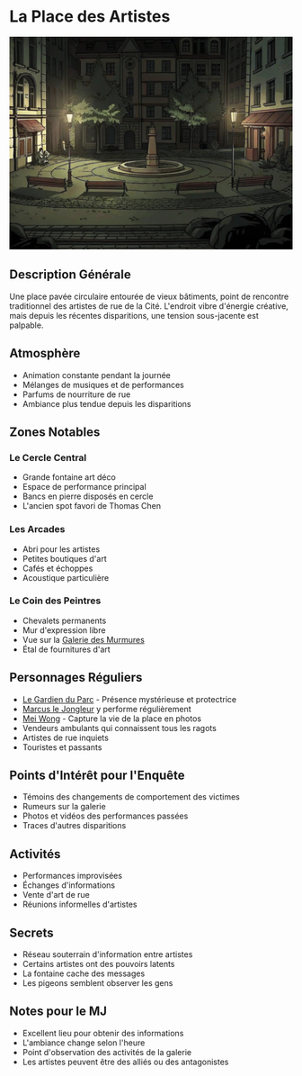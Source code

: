 # La Place des Artistes

![La Place des Artistes](images/place_des_artistes.jpg)

## Description Générale
Une place pavée circulaire entourée de vieux bâtiments, point de rencontre traditionnel des artistes de rue de la Cité. L'endroit vibre d'énergie créative, mais depuis les récentes disparitions, une tension sous-jacente est palpable.

## Atmosphère
- Animation constante pendant la journée
- Mélanges de musiques et de performances
- Parfums de nourriture de rue
- Ambiance plus tendue depuis les disparitions

## Zones Notables

### Le Cercle Central
- Grande fontaine art déco
- Espace de performance principal
- Bancs en pierre disposés en cercle
- L'ancien spot favori de Thomas Chen

### Les Arcades
- Abri pour les artistes
- Petites boutiques d'art
- Cafés et échoppes
- Acoustique particulière

### Le Coin des Peintres
- Chevalets permanents
- Mur d'expression libre
- Vue sur la [Galerie des Murmures](galerie_des_murmures.md)
- Étal de fournitures d'art

## Personnages Réguliers
- [Le Gardien du Parc](../npcs/le_gardien_du_parc.md) - Présence mystérieuse et protectrice
- [Marcus le Jongleur](../npcs/marcus_le_jongleur.md) y performe régulièrement
- [Mei Wong](../npcs/mei_wong.md) - Capture la vie de la place en photos
- Vendeurs ambulants qui connaissent tous les ragots
- Artistes de rue inquiets
- Touristes et passants

## Points d'Intérêt pour l'Enquête
- Témoins des changements de comportement des victimes
- Rumeurs sur la galerie
- Photos et vidéos des performances passées
- Traces d'autres disparitions

## Activités
- Performances improvisées
- Échanges d'informations
- Vente d'art de rue
- Réunions informelles d'artistes

## Secrets
- Réseau souterrain d'information entre artistes
- Certains artistes ont des pouvoirs latents
- La fontaine cache des messages
- Les pigeons semblent observer les gens

## Notes pour le MJ
- Excellent lieu pour obtenir des informations
- L'ambiance change selon l'heure
- Point d'observation des activités de la galerie
- Les artistes peuvent être des alliés ou des antagonistes
